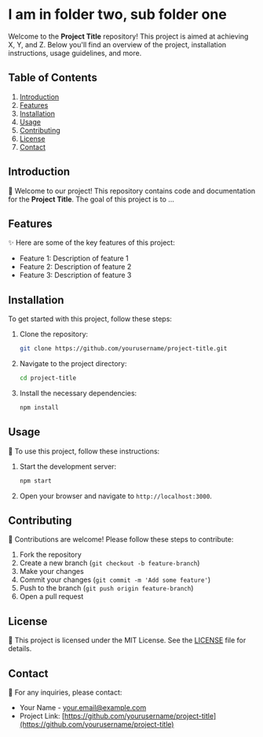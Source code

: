 # I am in folder two, sub folder one

Welcome to the **Project Title** repository! This project is aimed at achieving X, Y, and Z. Below you'll find an overview of the project, installation instructions, usage guidelines, and more.

## Table of Contents

1. [Introduction](#introduction)
2. [Features](#features)
3. [Installation](#installation)
4. [Usage](#usage)
5. [Contributing](#contributing)
6. [License](#license)
7. [Contact](#contact)

## Introduction

🎉 Welcome to our project! This repository contains code and documentation for the **Project Title**. The goal of this project is to ...

## Features

✨ Here are some of the key features of this project:

- Feature 1: Description of feature 1
- Feature 2: Description of feature 2
- Feature 3: Description of feature 3

## Installation

To get started with this project, follow these steps:

1. Clone the repository:
   ```sh
   git clone https://github.com/yourusername/project-title.git
   ```
2. Navigate to the project directory:
   ```sh
   cd project-title
   ```
3. Install the necessary dependencies:
   ```sh
   npm install
   ```

## Usage

🚀 To use this project, follow these instructions:

1. Start the development server:
   ```sh
   npm start
   ```
2. Open your browser and navigate to `http://localhost:3000`.

## Contributing

🤝 Contributions are welcome! Please follow these steps to contribute:

1. Fork the repository
2. Create a new branch (`git checkout -b feature-branch`)
3. Make your changes
4. Commit your changes (`git commit -m 'Add some feature'`)
5. Push to the branch (`git push origin feature-branch`)
6. Open a pull request

## License

📜 This project is licensed under the MIT License. See the [LICENSE](LICENSE) file for details.

## Contact

📧 For any inquiries, please contact:

- Your Name - your.email@example.com
- Project Link: [https://github.com/yourusername/project-title](https://github.com/yourusername/project-title)
